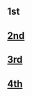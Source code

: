 ## 1st
## [2nd](https://drive.google.com/file/d/1OWqf4yMdkaE1_IlL26vfToZH1rSxxVGR/view?usp=sharing)
## [3rd](https://drive.google.com/file/d/1EFaddl4FIIlnBUVczmQWisn6lwT2Ag0k/view?usp=sharing)
## [4th](https://drive.google.com/file/d/1R446VWUbBVCOFy3_Cb_9duckqGfcU7H1/view?usp=sharing)

